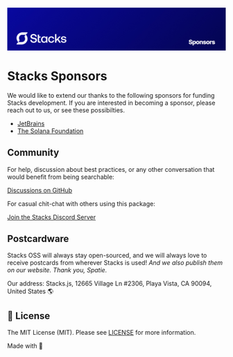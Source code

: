 <p align="center"><img src=".github/art/cover.jpg" alt="Social Card of this repo"></p>

# Stacks Sponsors

We would like to extend our thanks to the following sponsors for funding Stacks development. If you are interested in becoming a sponsor, please reach out to us, or see these possibilties.

- [JetBrains](https://www.jetbrains.com/)
- [The Solana Foundation](https://solana.com/)

## Community

For help, discussion about best practices, or any other conversation that would benefit from being searchable:

[Discussions on GitHub](https://github.com/stacksjs/ts-starter/discussions)

For casual chit-chat with others using this package:

[Join the Stacks Discord Server](https://discord.gg/stacksjs)

## Postcardware

Stacks OSS will always stay open-sourced, and we will always love to receive postcards from wherever Stacks is used! _And we also publish them on our website. Thank you, Spatie._

Our address: Stacks.js, 12665 Village Ln #2306, Playa Vista, CA 90094, United States 🌎

## 📄 License

The MIT License (MIT). Please see [LICENSE](LICENSE.md) for more information.

Made with 💙
